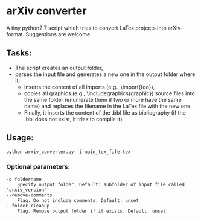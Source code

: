# arXiv converter
A tiny python2.7 script which tries to convert LaTex projects into arXiv-format. Suggestions are welcome. 

## Tasks:
* The script creates an output folder,
* parses the input file and generates a new one in the output folder where it:
    * inserts the content of all imports (e.g., \import{foo}),
    * copies all graphics (e.g., \includegraphics{graphic}) source files into the same folder (enumerate them if two or more have the same name) and replaces the filename in the LaTex file with the new one.
    * Finally, it inserts the content of the .bbl file as bibliography (if the .bbl does not exist, it tries to compile it)

## Usage:
```
python arxiv_converter.py -i main_tex_file.tex
```
### Optional parameters:
    -o foldername
        Specify output folder. Default: subfolder of input file called "arxiv_version"
    --remove-comments
        Flag. Do not include comments. Default: unset
    --folder-cleanup
        Flag. Remove output folder if it exists. Default: unset

